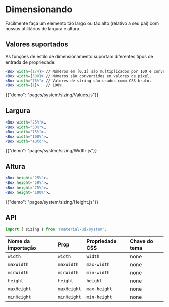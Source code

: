 # Dimensionando

<p class="description">Facilmente faça um elemento tão largo ou tão alto (relativo a seu pai) com nossos utilitários de largura e altura.</p>

## Valores suportados

As funções de estilo de dimensionamento suportam diferentes tipos de entrada de propriedade:

```jsx
<Box width={1/4}> // Números em [0,1] são multiplicados por 100 e convertido em % valores.
<Box width={300}> // Números são convertidos em valores de pixel.
<Box width="75%"> // Valores de string são usados como CSS bruto.
<Box width={1}>   // 100%
```

{{"demo": "pages/system/sizing/Values.js"}}

## Largura

```jsx
<Box width="25%">…
<Box width="50%">…
<Box width="75%">…
<Box width="100%">…
<Box width="auto">…
```

{{"demo": "pages/system/sizing/Width.js"}}

## Altura

```jsx
<Box height="25%">…
<Box height="50%">…
<Box height="75%">…
<Box height="100%">…
```

{{"demo": "pages/system/sizing/Height.js"}}

## API

```js
import { sizing } from '@material-ui/system';
```

| Nome da importação | Prop        | Propriedade CSS | Chave do tema |
|:------------------ |:----------- |:--------------- |:------------- |
| `width`            | `width`     | `width`         | none          |
| `maxWidth`         | `maxWidth`  | `max-width`     | none          |
| `minWidth`         | `minWidth`  | `min-width`     | none          |
| `height`           | `height`    | `height`        | none          |
| `maxHeight`        | `maxHeight` | `max-height`    | none          |
| `minHeight`        | `minHeight` | `min-height`    | none          |